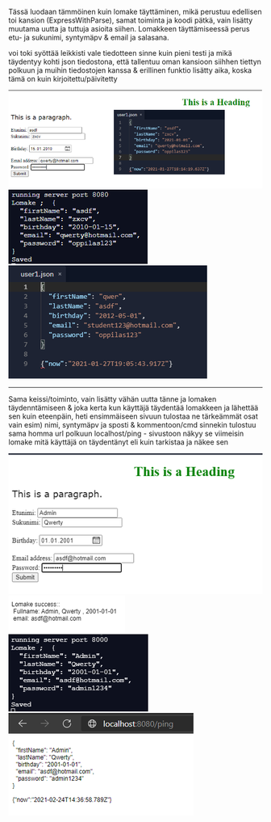 Tässä luodaan tämmöinen kuin lomake täyttäminen, mikä perustuu edellisen toi kansion (ExpressWithParse), samat toiminta ja koodi pätkä, 
vain lisätty muutama uutta ja tuttuja asioita siihen. Lomakkeen täyttämiseessä perus etu- ja sukunimi, syntymäpv & email ja salasana.

voi toki syöttää leikkisti vale tiedotteen sinne kuin pieni testi ja mikä täydentyy kohti json tiedostona, 
että tallentuu oman kansioon siihhen tiettyn polkuun ja muihin tiedostojen kanssa & erillinen funktio lisätty aika, koska tämä on kuin kirjoitettu/päivitetty

![Alt text](images/Node1.PNG?raw=true "None")
![Alt text](images/Node2.PNG?raw=true "None")
![Alt text](images/Node3.PNG?raw=true "None")

______________________________________________

Sama keissi/toiminto, vain lisätty vähän uutta tänne ja lomaken täydenntämiseen & joka kerta kun käyttäjä täydentää lomakkeen ja lähettää sen kuin eteenpäin, 
heti ensimmäiseen sivuun tulostaa ne tärkeämmät osat vain esim) nimi, syntymäpv ja sposti & kommentoon/cmd sinnekin tulostuu sama homma
url polkuun localhost/ping - sivustoon näkyy se viimeisin lomake mitä käyttäjä on täydentänyt eli kuin tarkistaa ja näkee sen

![Alt text](images/Nodejs1.PNG?raw=true "None")
![Alt text](images/Nodejs2.PNG?raw=true "None")
![Alt text](images/Nodejs3.PNG?raw=true "None")
![Alt text](images/Nodejs4.PNG?raw=true "None")
